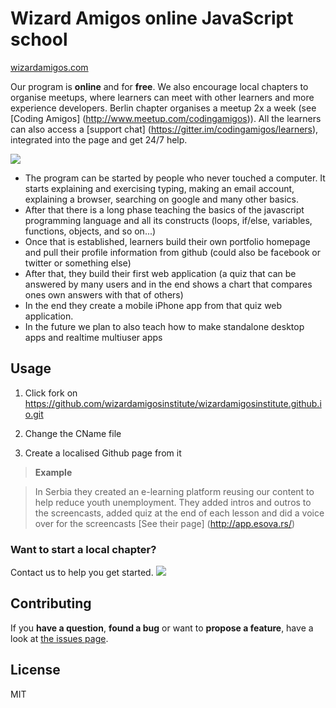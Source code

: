 # Wizard Amigos online JavaScript school
[wizardamigos.com](http://wizardamigos.com/)

Our program is **online** and for **free**. We also encourage local chapters to organise meetups, where learners can meet with other learners and more experience developers. Berlin chapter organises a meetup 2x a week (see [Coding Amigos] (http://www.meetup.com/codingamigos)). All the learners can also access a [support chat] (https://gitter.im/codingamigos/learners), integrated into the page and get 24/7 help.

[![](https://badges.gitter.im/Join%20Chat.svg)](https://gitter.im/codingamigos/learners)

* The program can be started by people who never touched a computer. It starts explaining and exercising typing, making an email account, explaining a browser, searching on google and many other basics.
* After that there is a long phase teaching the basics of the javascript programming language and all its constructs (loops, if/else, variables, functions, objects, and so on...)
* Once that is established, learners build their own portfolio homepage and pull their profile information from github (could also be facebook or twitter or something else)
* After that, they build their first web application (a quiz that can be answered by many users and in the end shows a chart that compares ones own answers with that of others)
* In the end they create a mobile iPhone app from that quiz web application.
* In the future we plan to also teach how to make standalone desktop apps and realtime multiuser apps


## Usage

1. Click fork on https://github.com/wizardamigosinstitute/wizardamigosinstitute.github.io.git

2. Change the CName file 

3. Create a localised Github page from it 

> **Example**

> In Serbia they created an e-learning platform reusing our content to help reduce youth unemployment. They added intros and outros to the screencasts, added quiz at the end of each lesson and did a voice over for the screencasts [See their page] (http://app.esova.rs/)

### Want to start a local chapter? 
Contact us to help you get started. [![](https://badges.gitter.im/Join%20Chat.svg)](https://gitter.im/wizardamigosinstitute/wizardamigo)

## Contributing

If you **have a question**, **found a bug** or want to **propose a feature**, have a look at [the issues page](https://github.com/wizardamigosinstitute/wizardamigosinstitute.github.io/issues).

## License

MIT

